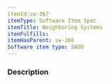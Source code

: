 ```yaml
---
itemId:sw-367
itemType: Software Item Spec
itemTitle: Neighboring Systems
itemFulfills: 
itemHasParent: sw-366
Software item type: SADD
---
```

### Description